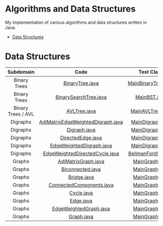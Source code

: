 # Algorithms and Data Structures

My implementation of various algorithms and data structures written in Java.

* [Data Structures](#data-structures)

# Data Structures

| Subdomain | Code | Test Class |                                                                                           
|:---------:|:---------:|:--------:|
| Binary Trees | [BinaryTree.java](https://github.com/dzimiks/Algorithms/blob/master/src/dataStructures/binaryTrees/BinaryTree.java) | [MainBinaryTree.java](https://github.com/dzimiks/Algorithms/blob/master/src/dataStructures/MainBinaryTree.java) |
| Binary Trees | [BinarySearchTree.java](https://github.com/dzimiks/Algorithms/blob/master/src/dataStructures/binaryTrees/BinarySearchTree.java) | [MainBST.java](https://github.com/dzimiks/Algorithms/blob/master/src/dataStructures/MainBST.java) |
| Binary Trees / AVL | [AVLTree.java](https://github.com/dzimiks/Algorithms/blob/master/src/dataStructures/binaryTrees/AVL/AVLTree.java) | [MainAVLTree.java](https://github.com/dzimiks/Algorithms/blob/master/src/dataStructures/MainAVLTree.java) |
| Digraphs | [AdjMatrixEdgeWeightedDigraph.java](https://github.com/dzimiks/Algorithms/blob/master/src/dataStructures/digraphs/AdjMatrixEdgeWeightedDigraph.java) | [MainDigraph.java](https://github.com/dzimiks/Algorithms/blob/master/src/dataStructures/MainDigraph.java#L38-L46) |
| Digraphs | [Digraph.java](https://github.com/dzimiks/Algorithms/blob/master/src/dataStructures/digraphs/Digraph.java) | [MainDigraph.java](https://github.com/dzimiks/Algorithms/blob/master/src/dataStructures/MainDigraph.java#L17-L25) |
| Digraphs | [DirectedEdge.java](https://github.com/dzimiks/Algorithms/blob/master/src/dataStructures/digraphs/DirectedEdge.java) | [MainDigraph.java](https://github.com/dzimiks/Algorithms/blob/master/src/dataStructures/MainDigraph.java) |
| Digraphs | [EdgeWeightedDigraph.java](https://github.com/dzimiks/Algorithms/blob/master/src/dataStructures/digraphs/EdgeWeightedDigraph.java) | [MainDigraph.java](https://github.com/dzimiks/Algorithms/blob/master/src/dataStructures/MainDigraph.java#L27-L36) |
| Digraphs | [EdgeWeightedDirectedCycle.java](https://github.com/dzimiks/Algorithms/blob/master/src/dataStructures/digraphs/EdgeWeightedDirectedCycle.java) | [BellmanFordSP.java](https://github.com/dzimiks/Algorithms/blob/master/src/algorithms/shortestPaths/BellmanFordSP.java#L111-L112) |
| Graphs | [AdjMatrixGraph.java](https://github.com/dzimiks/Algorithms/blob/master/src/dataStructures/graphs/AdjMatrixGraph.java) | [MainGraph.java](https://github.com/dzimiks/Algorithms/blob/master/src/dataStructures/MainGraph.java#L28-L35) |
| Graphs | [Biconnected.java](https://github.com/dzimiks/Algorithms/blob/master/src/dataStructures/graphs/Biconnected.java) | [MainGraph.java](https://github.com/dzimiks/Algorithms/blob/master/src/dataStructures/MainGraph.java#L84-L90) |
| Graphs | [Bridge.java](https://github.com/dzimiks/Algorithms/blob/master/src/dataStructures/graphs/Bridge.java) | [MainGraph.java](https://github.com/dzimiks/Algorithms/blob/master/src/dataStructures/MainGraph.java#L68-L71) |
| Graphs | [ConnectedComponents.java](https://github.com/dzimiks/Algorithms/blob/master/src/dataStructures/graphs/ConnectedComponents.java) | [MainGraph.java](https://github.com/dzimiks/Algorithms/blob/master/src/dataStructures/MainGraph.java#L51-L66) |
| Graphs | [Cycle.java](https://github.com/dzimiks/Algorithms/blob/master/src/dataStructures/graphs/Cycle.java) | [MainGraph.java](https://github.com/dzimiks/Algorithms/blob/master/src/dataStructures/MainGraph.java#L73-L82) |
| Graphs | [Edge.java](https://github.com/dzimiks/Algorithms/blob/master/src/dataStructures/graphs/Edge.java) | [MainGraph.java](https://github.com/dzimiks/Algorithms/blob/master/src/dataStructures/MainGraph.java#L37-L42) |
| Graphs | [EdgeWeightedGraph.java](https://github.com/dzimiks/Algorithms/blob/master/src/dataStructures/graphs/EdgeWeightedGraph.java) | [MainGraph.java](https://github.com/dzimiks/Algorithms/blob/master/src/dataStructures/MainGraph.java#L37-L42) |
| Graphs | [Graph.java](https://github.com/dzimiks/Algorithms/blob/master/src/dataStructures/graphs/Graph.java) | [MainGraph.java](https://github.com/dzimiks/Algorithms/blob/master/src/dataStructures/MainGraph.java#L18-L20) |
